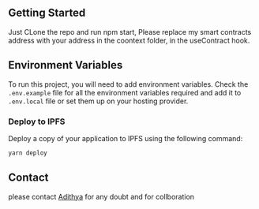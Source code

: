 ## Getting Started

Just CLone the repo and run npm start, Please replace my smart contracts address with your address in the coontext folder, in the useContract hook. 

## Environment Variables

To run this project, you will need to add environment variables. Check the `.env.example` file for all the environment variables required and add it to `.env.local` file or set them up on your hosting provider.

### Deploy to IPFS

Deploy a copy of your application to IPFS using the following command:

```bash
yarn deploy
```
## Contact
please contact [Adithya](https://www.linkedin.com/in/adithya-ng-baba34226/) for any doubt and for collboration


